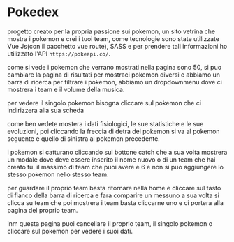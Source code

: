 # Pokedex

progetto creato per la propria passione sui pokemon, un sito vetrina che mostra i pokemon e crei i tuoi team, come tecnologie sono state utilizzate Vue Js(con il pacchetto vue route), SASS e per prendere tali informazioni ho utilizzato l'API `https://pokeapi.co/`.

come si vede i pokemon che verrano mostrati nella pagina sono 50, si puo cambiare la pagina di risultati per mostraci pokemon diversi e abbiamo un barra di ricerca per filtrare i pokemon, abbiamo un dropdownmenu dove ci mostrera i team e il volume della musica.

per vedere il singolo pokemon bisogna cliccare sul pokemon che ci indirizzera alla sua scheda

come ben vedete mostera i dati fisiologici, le sue statistiche e le sue evoluzioni, poi cliccando la freccia di detra del pokemon si va al pokemon seguente e quello di sinistra al pokemon precedente.

i pokemon si catturano cliccando sul bottone catch che a sua volta mostrera un modale dove deve essere inserito il nome nuovo o di un team che hai creato tu.
il massimo di team che puoi avere e 6 e non si puo aggiungere lo stesso pokemon nello stesso team.

per guardare il proprio team basta ritornare nella home e cliccare sul tasto di fianco della barra di ricerca e fara comparire un messuno a sua volta si clicca su team che poi mostrera i team basta cliccarne uno e ci portera alla pagina del proprio team.

inm questa pagina puoi cancellare il proprio team, il singolo pokemon o cliccare sul pokemon per vedere i suoi dati.
